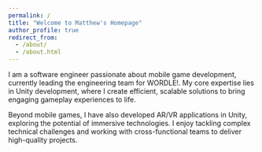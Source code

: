 ```yaml
---
permalink: /
title: "Welcome to Matthew's Homepage"
author_profile: true
redirect_from: 
  - /about/
  - /about.html
---
```

I am a software engineer passionate about mobile game development, currently leading the engineering team for WORDLE!. My core expertise lies in Unity development, where I create efficient, scalable solutions to bring engaging gameplay experiences to life.

Beyond mobile games, I have also developed AR/VR applications in Unity, exploring the potential of immersive technologies. I enjoy tackling complex technical challenges and working with cross-functional teams to deliver high-quality projects.